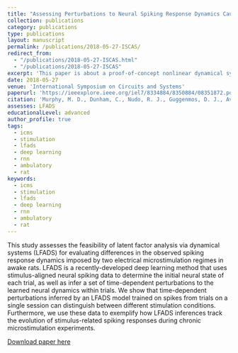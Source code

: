 ```yaml
---
title: "Assessing Perturbations to Neural Spiking Response Dynamics Caused By Electrical Microstimulation"
collection: publications
category: publications
type: publications
layout: manuscript
permalink: /publications/2018-05-27-ISCAS/
redirect_from:
  - "/publications/2018-05-27-ISCAS.html"
  - "/publications/2018-05-27-ISCAS"
excerpt: 'This paper is about a proof-of-concept nonlinear dynamical systems approach applied to peri-stimulus epochs to see if it could detect longitudinal differences in how open- and closed-loop influence the system response to electrical microstimulation of sensory cortex in ambulatory rats.'
date: 2018-05-27
venue: 'International Symposium on Circuits and Systems'
paperurl: 'https://ieeexplore.ieee.org/iel7/8334884/8350884/08351872.pdf'
citation: 'Murphy, M. D., Dunham, C., Nudo, R. J., Guggenmos, D. J., Averna, A. (2018, May). Assessing Perturbations to Neural Spiking Response Dynamics Caused By Electrical Microstimulation. In 2018 IEEE International Symposium on Circuits and Systems (ISCAS) (pp. 1-5). IEEE.'
assesses: LFADS
educationalLevel: advanced
author_profile: true
tags:
  - icms
  - stimulation
  - lfads
  - deep learning
  - rnn
  - ambulatory
  - rat
keywords:
  - icms
  - stimulation
  - lfads
  - deep learning
  - rnn
  - ambulatory
  - rat
---
```


This study assesses the feasibility of latent factor analysis via dynamical systems (LFADS) for evaluating differences in the observed spiking response dynamics imposed by two electrical microstimulation regimes in awake rats. LFADS is a recently-developed deep learning method that uses stimulus-aligned neural spiking data to determine the initial neural state of each trial, as well as infer a set of time-dependent perturbations to the learned neural dynamics within trials. We show that time-dependent perturbations inferred by an LFADS model trained on spikes from trials on a single session can distinguish between different stimulation conditions. Furthermore, we use these data to exemplify how LFADS inferences track the evolution of stimulus-related spiking responses during chronic microstimulation experiments.

[Download paper here](https://ieeexplore.ieee.org/iel7/8334884/8350884/08351872.pdf)
